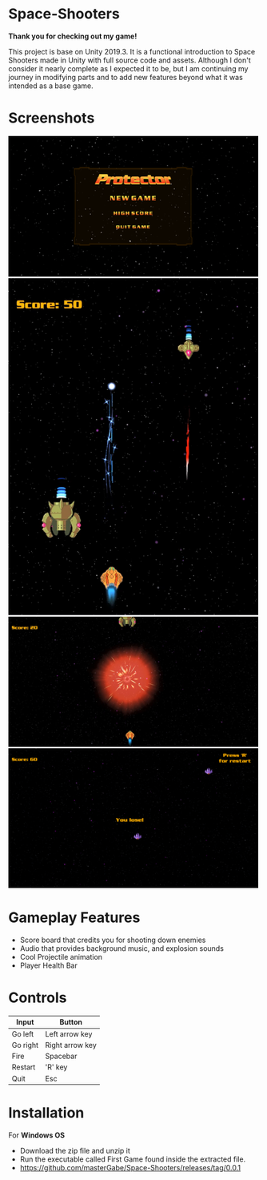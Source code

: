 # Space-Shooters
**Thank you for checking out my game!**

This project is base on Unity 2019.3. It is a functional introduction to Space Shooters made in Unity with full source code and assets. Although I don't consider it nearly complete as I expected it to be, but I am continuing my journey in modifying parts and to add new features beyond what it was intended as a base game.

# Screenshots

<img src="Images/MenuScreen.PNG" width=500>
<img src="Images/inGame3.PNG" width=500>
<img src="Images/inGame2.PNG" width=500>
<img src="Images/You lose.PNG" width=500>


# Gameplay Features
- Score board that credits you for shooting down enemies 
- Audio that provides background music, and explosion sounds
- Cool Projectile animation
- Player Health Bar


# Controls
Input | Button
------|-------
Go left | Left arrow key
Go right| Right arrow key
Fire | Spacebar
Restart | 'R' key
Quit | Esc

# Installation
For **Windows OS**
- Download the zip file and unzip it
- Run the executable called First Game found inside the extracted file.
- https://github.com/masterGabe/Space-Shooters/releases/tag/0.0.1

